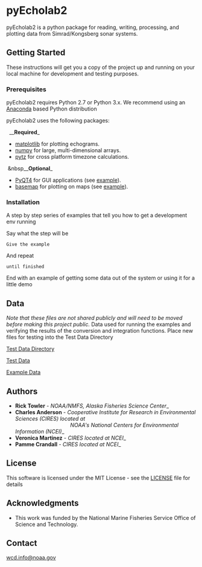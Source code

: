 # pyEcholab2

pyEcholab2 is a python package for reading, writing, processing, and plotting data from Simrad/Kongsberg sonar systems.

## Getting Started

These instructions will get you a copy of the project up and running on your local machine for development and testing purposes.

### Prerequisites

pyEcholab2 requires Python 2.7 or Python 3.x. We recommend using an
[Anaconda](https://www.anaconda.com/download/) based Python
distribution

pyEcholab2 uses the following packages:  

&nbsp;&nbsp;__**Required**_
* [matplotlib](https://matplotlib.org/) for plotting echograms.
* [numpy](http://www.numpy.org/) for large, multi-dimensional arrays.
* [pytz](http://pytz.sourceforge.net/) for cross platform timezone calculations.

&nbsp;&nbsp__**Optional**_
* [PyQT4](https://wiki.python.org/moin/PyQt4) for GUI applications (see [example](https://github.com/CI-CMG/PyEcholab2/blob/master/examples/qt_echogram_viewer.py)).
* [basemap](https://matplotlib.org/basemap/) for plotting on maps (see [example](https://github.com/CI-CMG/PyEcholab2/blob/master/examples/nmea_example.py)).

### Installation

A step by step series of examples that tell you how to get a development env running

Say what the step will be

```
Give the example
```

And repeat

```
until finished
```

End with an example of getting some data out of the system or using it for a little demo

## Data
*Note that these files are not shared publicly and will need to be moved before making this project public.*
Data used for running the examples and verifying the results of the conversion and integration functions. Place new files for testing into the Test Data Directory

[Test Data Directory](https://drive.google.com/drive/u/0/folders/0BzfkO6wrXhxYOHVLOWVKUlJBYmc)

[Test Data](https://drive.google.com/open?id=1SYbK2eDGSEtrGbH4G82cw2aq-lklLxKS)

[Example Data](https://drive.google.com/open?id=1pwJ9fCetW1nG0BDVuuSL0zi3VxhWo9xX)


## Authors

* **Rick Towler** - _NOAA/NMFS, Alaska Fisheries Science Center__
* **Charles Anderson** - _Cooperative Institute for Research in Environmental Sciences (CIRES) located at  
&nbsp;&nbsp;&nbsp;&nbsp;&nbsp;&nbsp;&nbsp;&nbsp;&nbsp;&nbsp;&nbsp;&nbsp; &nbsp;&nbsp;&nbsp;&nbsp;&nbsp;&nbsp;&nbsp;&nbsp;&nbsp;&nbsp;&nbsp;&nbsp;&nbsp;&nbsp;&nbsp;&nbsp;&nbsp;&nbsp;&nbsp;&nbsp;&nbsp;&nbsp;&nbsp;&nbsp;NOAA's National Centers for Environmental Information (NCEI)__
* **Veronica Martinez** - _CIRES located at NCEI__
* **Pamme Crandall** - _CIRES located at NCEI__

## License

This software is licensed under the MIT License - see the
[LICENSE](LICENSE) file for details

## Acknowledgments

* This work was funded by the National Marine Fisheries Service Office of Science and Technology.

## Contact
[wcd.info@noaa.gov](mailto:wcd.info@noaa.gov)